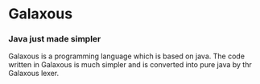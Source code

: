 # Galaxous
### Java just made simpler

Galaxous is a programming language which is based on java. The code written in Galaxous is much simpler and is converted into pure java by thr Galaxous lexer.
